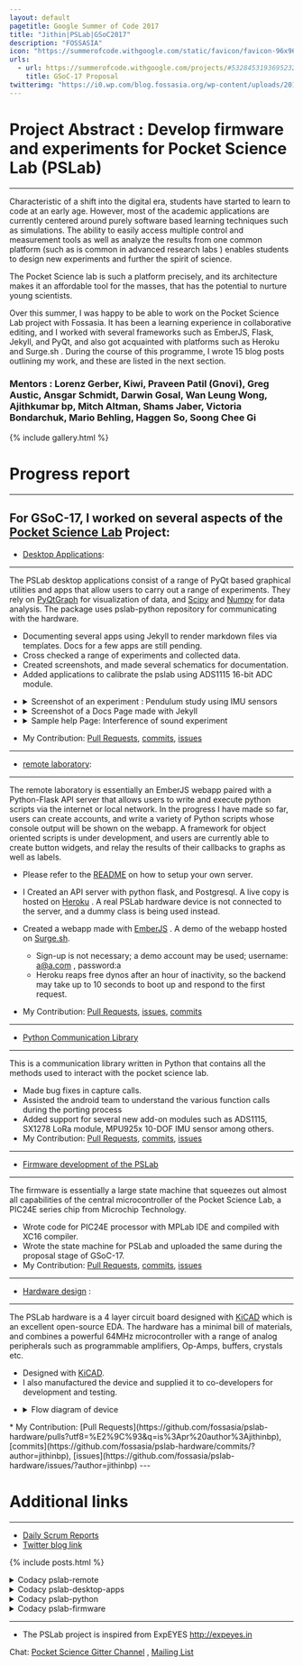 ```yaml
---
layout: default
pagetitle: Google Summer of Code 2017
title: "Jithin|PSLab|GSoC2017"
description: "FOSSASIA"
icon: "https://summerofcode.withgoogle.com/static/favicon/favicon-96x96.png"
urls:
  - url: https://summerofcode.withgoogle.com/projects/#5328453193695232
    title: GSoC-17 Proposal
twitterimg: "https://i0.wp.com/blog.fossasia.org/wp-content/uploads/2017/07/vlab_cover2.png?resize=825%2C510"
---
```


Project Abstract : Develop firmware and experiments for Pocket Science Lab (PSLab)
===

---

Characteristic of a shift into the digital era, students have started to learn to code at an early age. However, most of the academic applications are currently centered around purely software based learning techniques such as simulations.
The ability to easily access multiple control and measurement tools as well as analyze the results from one common platform (such as is common in advanced research labs ) enables students to design new experiments and further the spirit of science.

The Pocket Science lab is such a platform precisely, and its architecture makes it an affordable tool for the masses, that has the potential to nurture young scientists.

Over this summer, I was happy to be able to work on the Pocket Science Lab project with Fossasia.
It has been a learning experience in collaborative editing, and I worked with several frameworks such as EmberJS, Flask, Jekyll, and PyQt, and also got acquainted with platforms such as Heroku and Surge.sh .
During the course of this programme, I wrote 15 blog posts outlining my work, and these are listed in the next section.

### Mentors : Lorenz Gerber, Kiwi, Praveen Patil (Gnovi), Greg Austic, Ansgar Schmidt, Darwin Gosal, Wan Leung Wong, Ajithkumar bp, Mitch Altman, Shams Jaber, Victoria Bondarchuk, Mario Behling, Haggen So, Soong Chee Gi


{% include gallery.html %}


Progress report
===

---

For GSoC-17, I worked on several aspects of the [Pocket Science Lab](https://pslab.fossasia.org) Project:
---

* [Desktop Applications](https://github.com/fossasia/pslab-desktop-apps):
---
The PSLab desktop applications consist of a range of PyQt based graphical utilities and apps that allow users to carry out a range of experiments. They rely on [PyQtGraph](http://www.pyqtgraph.org/) for visualization of data, and [Scipy](https://www.scipy.org/) and [Numpy](http://www.numpy.org/) for data analysis. The package uses pslab-python repository for communicating with the hardware.
  * Documenting several apps using Jekyll to render markdown files via templates. Docs for a few apps are still pending.
  * Cross checked a range of experiments and collected data.
  * Created screenshots, and made several schematics for documentation.
  * Added applications to calibrate the pslab using ADS1115 16-bit ADC module.  
 
  <ul>
    <li>
      <details>
        <summary style="cursor:pointer;">Screenshot of an experiment : Pendulum study using IMU sensors</summary>
        <img class="img-responsive" src="https://cloud.githubusercontent.com/assets/6078658/25772476/36f9addc-3289-11e7-8a19-eb01b400976a.png" >
      </details>
    </li>
    <li>
      <details>
        <summary style="cursor:pointer;">Screenshot of a Docs Page made with Jekyll</summary>
        <img class="img-responsive" src="https://user-images.githubusercontent.com/6078658/26974111-7939de4c-4d37-11e7-9a42-4997970f92a9.png" >
      </details>
    </li>
    <li>
      <details>
        <summary style="cursor:pointer;">Sample help Page: Interference of sound experiment </summary>
        <img class="img-responsive" src="https://user-images.githubusercontent.com/6078658/27338306-6e6eae48-55f2-11e7-806e-dff8f88973fd.png" >
      </details>
    </li>
  </ul>

  * My Contribution: [Pull Requests](https://github.com/fossasia/pslab-desktop-apps/pulls?utf8=%E2%9C%93&q=is%3Apr%20author%3Ajithinbp), [commits](https://github.com/fossasia/pslab-desktop-apps/commits/?author=jithinbp), [issues](https://github.com/fossasia/pslab-desktop-apps/issues/?author=jithinbp)
  ---

* [remote laboratory](https://github.com/fossasia/pslab-remote):
---
The remote laboratory is essentially an EmberJS webapp paired with a Python-Flask API server that allows users to write and execute python scripts via the internet or local network. In the progress I have made so far, users can create accounts, and write a variety of Python scripts whose console output will be shown on the webapp. A framework for object oriented scripts is under development, and users are currently able to create button widgets, and relay the results of their callbacks to graphs as well as labels.
  * Please refer to the [README](https://github.com/fossasia/pslab-remote/blob/master/README.md) on how to setup your own server.
  * I Created an API server with python flask, and Postgresql. A live copy is hosted on [Heroku](https://pslab-stage.herokuapp.com) . A real PSLab hardware device is not connected to the server, and a dummy class is being used instead.
  * Created a webapp made with [EmberJS](https://www.emberjs.com/) . A demo of the webapp hosted on [Surge.sh](https://pslab-remote.surge.sh).
    * Sign-up is not necessary; a demo account may be used; username: a@a.com , password:a 
    * Heroku reaps free dynos after an hour of inactivity, so the backend may take up to 10 seconds to boot up and respond to the first request.
  
  * My Contribution: [Pull Requests](https://github.com/fossasia/pslab-remote/pulls?utf8=%E2%9C%93&q=is%3Apr%20author%3Ajithinbp), [issues](https://github.com/fossasia/pslab-hardware/issues?utf8=%E2%9C%93&q=is%3Aissue%20author%3Ajithinbp), [commits](https://github.com/fossasia/pslab-remote/commits/?author=jithinbp)
  ---

* [Python Communication Library](https://github.com/fossasia/pslab-python)
---
This is a communication library written in Python that contains all the methods used to interact with the pocket science lab.
  * Made bug fixes in capture calls.
  * Assisted the android team to understand the various function calls during the porting process
  * Added support for several new add-on modules such as ADS1115, SX1278 LoRa module, MPU925x 10-DOF IMU sensor among others.  
  * My Contribution: [Pull Requests](https://github.com/fossasia/pslab-python/pulls?utf8=%E2%9C%93&q=is%3Apr%20author%3Ajithinbp), [commits](https://github.com/fossasia/pslab-python/commits/?author=jithinbp), [issues](https://github.com/fossasia/pslab-python/issues?utf8=%E2%9C%93&q=is%3Aissue%20author%3Ajithinbp)
  ---

* [Firmware development of the PSLab](https://github.com/fossasia/pslab-firmware)
---
The firmware is essentially a large state machine that squeezes out almost all capabilities of the central microcontroller of the Pocket Science Lab, a PIC24E series chip from Microchip Technology.
  * Wrote code for PIC24E processor with MPLab IDE and compiled with XC16 compiler.
  * Wrote the state machine for PSLab and uploaded the same during the proposal stage of GSoC-17.
  * My Contribution: [Pull Requests](https://github.com/fossasia/pslab-firmware/pulls?utf8=%E2%9C%93&q=is%3Apr%20author%3Ajithinbp), [commits](https://github.com/fossasia/pslab-firmware/commits/master?author=jithinbp), [issues](https://github.com/fossasia/pslab-firmware/issues/?author=jithinbp)
  ---

* [Hardware design](https://github.com/fossasia/pslab-hardware) :
---
The PSLab hardware is a 4 layer circuit board designed with [KiCAD](kicad-pcb.org) which is an excellent open-source EDA. The hardware has a minimal bill of materials, and combines a powerful 64MHz microcontroller with a range of analog peripherals such as programmable amplifiers, Op-Amps, buffers, crystals etc.
  * Designed with [KiCAD](http://kicad-pcb.org/).
  * I also manufactured the device and supplied it to co-developers for development and testing.
  <ul>
    <li>
      <details>
        <summary style="cursor:pointer;">Flow diagram of device</summary>
        <img class="img-responsive" src="https://lh3.googleusercontent.com/NElfmC2BnaM7vij4fvpEAZOAMKL2Ckf9P3YJmVQdr5YT2YcIy_R15Xl0tzl_k7Gw5zOJaEIK-kGcCMcMq1KkNJW0mA6cI2WF4bBLvnijNHSxNgo88YejyWcJPu-JBphpMlJjjOKV" >
      </details>
    </li>
  </ul>
  * My Contribution: [Pull Requests](https://github.com/fossasia/pslab-hardware/pulls?utf8=%E2%9C%93&q=is%3Apr%20author%3Ajithinbp), [commits](https://github.com/fossasia/pslab-hardware/commits/?author=jithinbp), [issues](https://github.com/fossasia/pslab-hardware/issues/?author=jithinbp)
  ---

Additional links
===

---

+ [Daily Scrum Reports](https://groups.google.com/forum/#!searchin/pslab-fossasia/subject$3Ajithin%7Csort:date)
+ [Twitter blog link](twitter.com/jithinbp_/)

{% include posts.html %}

<details>
  <summary style="cursor:pointer;">Codacy pslab-remote</summary>
  <img class="img-responsive" src="../images/codacy_remote.png" alt="screenshot codacy">
</details>
<details>
  <summary style="cursor:pointer;">Codacy pslab-desktop-apps</summary>
  <img class="img-responsive" src="../images/codacy_desktop.png" alt="screenshot codacy">
</details>
<details>
  <summary style="cursor:pointer;">Codacy pslab-python</summary>
  <img class="img-responsive" src="../images/codacy_python.png" alt="screenshot codacy">
</details>
<details>
  <summary style="cursor:pointer;">Codacy pslab-firmware</summary>
  <img class="img-responsive" src="../images/codacy_firmware.png" alt="screenshot codacy">
</details>


---

+ The PSLab project is inspired from ExpEYES  <http://expeyes.in>

Chat: [Pocket Science Gitter Channel](https://gitter.im/fossasia/pslab) ,  [Mailing List](https://groups.google.com/forum/#!forum/pslab-fossasia)


